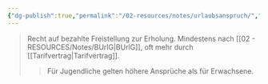 ```yaml
---
{"dg-publish":true,"permalink":"/02-resources/notes/urlaubsanspruch/","tags":["arbeitsrecht/urlaub"],"noteIcon":"","updated":"2025-09-05T10:12:32.514+02:00"}
---
```


>Recht auf bezahlte Freistellung zur Erholung. Mindestens nach [[02 - RESOURCES/Notes/BUrlG\|BUrlG]], oft mehr durch [[Tarifvertrag\|Tarifvertrag]].
>>Für Jugendliche gelten höhere Ansprüche als für Erwachsene.